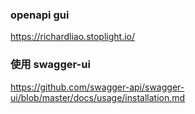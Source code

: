 ### openapi gui
https://richardliao.stoplight.io/

### 使用 swagger-ui
https://github.com/swagger-api/swagger-ui/blob/master/docs/usage/installation.md